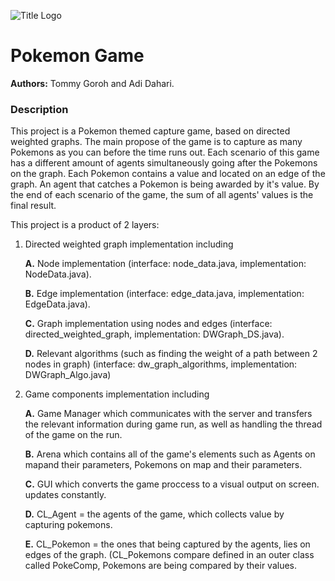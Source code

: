 ![Title Logo](https://www.pikpng.com/pngl/m/31-319697_pokemon-logo-png-transparent-pokemon-logo-png-images.png)

# Pokemon Game

**Authors:** Tommy Goroh and Adi Dahari.



### Description
This project is a Pokemon themed capture game, based on directed weighted graphs. 
The main propose of the game is to capture as many Pokemons as you can before the time runs out.
Each scenario of this game has a different amount of agents simultaneously going after the Pokemons on the graph.
Each Pokemon contains a value and located on an edge of the graph.
An agent that catches a Pokemon is being awarded by it's value.
By the end of each scenario of the game, the sum of all agents' values is the final result.

This project is a product of 2 layers:

1. Directed weighted graph implementation including
	
	
	**A.** Node implementation 
	(interface: node_data.java, implementation: NodeData.java).
	
	**B.** Edge implementation 
	(interface: edge_data.java, implementation: EdgeData.java).
	
	**C.** Graph implementation using nodes and edges 
	(interface: directed_weighted_graph, implementation: DWGraph_DS.java).
	
	**D.** Relevant algorithms (such as finding the weight of a path between 2 nodes in graph)
	(interface: dw_graph_algorithms, implementation: DWGraph_Algo.java)

2. Game components implementation including
	
	
	**A.** Game Manager which communicates with the server and transfers the relevant information during game run, as well as handling the thread of the game on the run.
	
	**B.** Arena which contains all of the game's elements such as Agents on mapand their parameters, Pokemons on map and their parameters.
	
	**C.** GUI which converts the game proccess to a visual output on screen. updates constantly.
	
	**D.** CL_Agent = the agents of the game, which collects value by capturing pokemons.
	
	**E.** CL_Pokemon = the ones that being captured by the agents, lies on edges of the graph.
	(CL_Pokemons compare defined in an outer class called PokeComp, Pokemons are being compared by their values.



